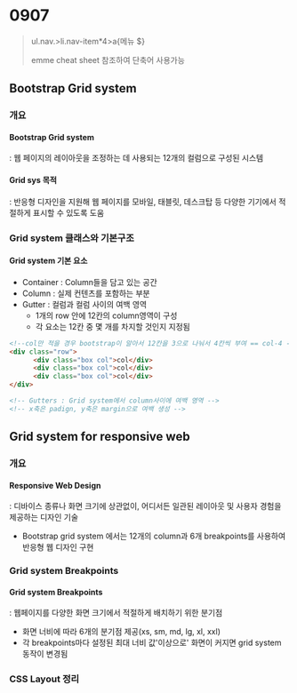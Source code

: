 # 0907

>  ul.nav.>li.nav-item*4>a{메뉴 $}
>
> emme cheat sheet 참조하여 단축어 사용가능



## Bootstrap Grid system

### 개요

#### Bootstrap Grid system

: 웹 페이지의 레이아웃을 조정하는 데 사용되는 12개의 컬럼으로 구성된 시스템



#### Grid sys 목적

: 반응형 디자인을 지원해 웹 페이지를 모바일, 태블릿, 데스크탑 등 다양한 기기에서 적절하게 표시할 수 있도록 도움



### Grid system 클래스와 기본구조

#### Grid system 기본 요소

- Container : Column들을 담고 있는 공간 
- Column : 실제 컨텐츠를 포함하는 부분 
- Gutter : 컬럼과 컬럼 사이의 여백 영역
  - 1개의 row 안에 12칸의 column영역이 구성 
  - 각 요소는 12칸 중 몇 개를 차지할 것인지 지정됨

```html
<!--col만 적을 경우 bootstrap이 알아서 12칸을 3으로 나눠서 4칸씩 부여 == col-4 -->
<div class="row">
      <div class="box col">col</div>
      <div class="box col">col</div>
      <div class="box col">col</div>
</div> 

<!-- Gutters : Grid system에서 column사이에 여백 영역 -->
<!-- x축은 padign, y축은 margin으로 여백 생성 -->
```



## Grid system for responsive web

### 개요

#### Responsive Web Design

: 디바이스 종류나 화면 크기에 상관없이, 어디서든 일관된 레이아웃 및 사용자 경험을 제공하는 디자인 기술

- Bootstrap grid system 에서는 12개의 column과 6개 breakpoints를 사용하여 반응형 웹 디자인 구현



### Grid system Breakpoints

#### Grid system Breakpoints

: 웹페이지를 다양한 화면 크기에서 적절하게 배치하기 위한 분기점

- 화면 너비에 따라 6개의 분기점 제공(xs, sm, md, lg, xl, xxl)
- 각 breakpoints마다 설정된 최대 너비 값'이상으로' 화면이 커지면 grid system 동작이 변경됨



### CSS Layout 정리

